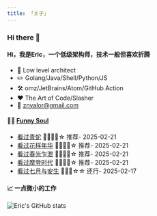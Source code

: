 ```yaml
---
title: 「关于」
---
```


### Hi there 👋

#### Hi，我是Eric，一个低级架构师，技术一般但喜欢折腾

- :briefcase: Low level architect<br/>
- :pencil2: Golang/Java/Shell/Python/JS<br/>
- :hammer_and_wrench: omz/JetBrains/Atom/GitHub Action<br/>
- :hearts: The Art of Code/Slasher<br/>
- :email: znyalor@gmail.com<br/>

#### 🤾‍♂️ <a href="https://movie.douban.com/people/znyalor/collect" target="_blank">Funny Soul</a>

<!-- START_SECTION:douban -->
* <a href='http://movie.douban.com/subject/1303394/' target='_blank'>看过青蛇</a> 🌟🌟🌟🌟☆ 推荐- 2025-02-21
* <a href='http://movie.douban.com/subject/1291557/' target='_blank'>看过花样年华</a> 🌟🌟🌟🌟☆ 推荐- 2025-02-21
* <a href='http://movie.douban.com/subject/1292679/' target='_blank'>看过春光乍泄</a> 🌟🌟🌟🌟☆ 推荐- 2025-02-21
* <a href='http://movie.douban.com/subject/1294371/' target='_blank'>看过摩登时代</a> 🌟🌟🌟🌟☆ 推荐- 2025-02-21
* <a href='http://movie.douban.com/subject/25827935/' target='_blank'>看过七月与安生</a> 🌟🌟🌟☆☆ 还行- 2025-02-17
<!-- END_SECTION:douban -->


#### 📈 一点微小的工作

![Eric's GitHub stats](https://github-readme-stats.vercel.app/api?username=zylele&show_icons=true&count_private=true&theme=vue)